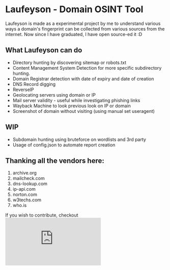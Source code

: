 # Laufeyson - Domain OSINT Tool
Laufeyson is made as a experimental project by me to understand various ways a domain's fingerprint can be collected from various sources from the internet.
Now since I have graduated, I have open source-ed it :D

What Laufeyson can do
---
* Directory hunting by discovering sitemap or robots.txt
* Content Management System Detection for more specific subdirectory hunting.
* Domain Registrar detection with date of expiry and date of creation
* DNS Record digging
* ReverseIP
* Geolocating servers using domain or IP
* Mail server validity - useful while investigating phishing links
* Wayback Machine to look previous look on IP or domain
* Screenshot of domain without visiting (using manual set useragent)

WIP
---
* Subdomain hunting using bruteforce on wordlists and 3rd party
* Usage of config.json to automate report creation

Thanking all the vendors here:
---
1. archive.org
2. mailcheck.com
3. dns-lookup.com
4. ip-api.com
5. norton.com
6. w3techs.com
7. who.is

If you wish to contribute, checkout ![CONTRIBUTE.md](https://github.com/rachejazz/Laufeyson/blob/main/docs/CONTRIBUTE.md)

